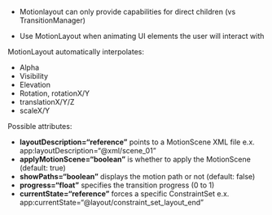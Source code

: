 
- Motionlayout can only provide capabilities for direct children (vs TransitionManager)

- Use MotionLayout when animating UI elements the user will interact with

MotionLayout automatically interpolates:

- Alpha
- Visibility
- Elevation
- Rotation, rotationX/Y
- translationX/Y/Z
- scaleX/Y

Possible attributes:
- **layoutDescription=“reference”** points to a MotionScene XML file e.x. app:layoutDescription=“@xml/scene_01”
- **applyMotionScene=“boolean”** is whether to apply the MotionScene (default: true)
- **showPaths=“boolean”** displays the motion path or not (default: false)
- **progress=“float”** specifies the transition progress (0 to 1)
- **currentState=“reference”** forces a specific ConstraintSet e.x. app:currentState=“@layout/constraint_set_layout_end”